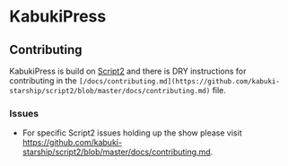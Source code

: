 # KabukiPress

## Contributing

KabukiPress is build on [Script2](https://github.com/kabuki-starship/script2) and there is DRY instructions for contributing in the `[/docs/contributing.md](https://github.com/kabuki-starship/script2/blob/master/docs/contributing.md)` file.

### Issues

* For specific Script2 issues holding up the show please visit <https://github.com/kabuki-starship/script2/blob/master/docs/contributing.md>.
